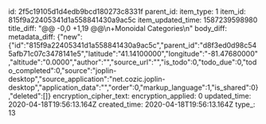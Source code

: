 id: 2f5c19105d1d4edb9bcd180273c8331f
parent_id: 
item_type: 1
item_id: 815f9a22405341d1a558841430a9ac5c
item_updated_time: 1587239598980
title_diff: "@@ -0,0 +1,19 @@\n+Monoidal Categories\n"
body_diff: 
metadata_diff: {"new":{"id":"815f9a22405341d1a558841430a9ac5c","parent_id":"d8f3ed0d98c545afb71c07c3478141e5","latitude":"41.14100000","longitude":"-81.47680000","altitude":"0.0000","author":"","source_url":"","is_todo":0,"todo_due":0,"todo_completed":0,"source":"joplin-desktop","source_application":"net.cozic.joplin-desktop","application_data":"","order":0,"markup_language":1,"is_shared":0},"deleted":[]}
encryption_cipher_text: 
encryption_applied: 0
updated_time: 2020-04-18T19:56:13.164Z
created_time: 2020-04-18T19:56:13.164Z
type_: 13